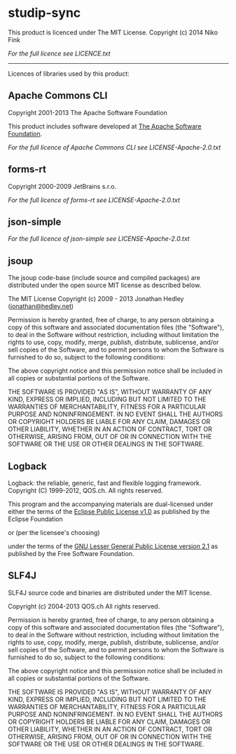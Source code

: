 studip-sync
===========
This product is licenced under The MIT License.
Copyright (c) 2014 Niko Fink

*For the full licence see LICENCE.txt*

-------------------------------------------------------------------------------
Licences of libraries used by this product:

Apache Commons CLI
------------------
Copyright 2001-2013 The Apache Software Foundation

This product includes software developed at
[The Apache Software Foundation](http://www.apache.org/).

*For the full licence of Apache Commons CLI see LICENSE-Apache-2.0.txt*

forms-rt
--------
Copyright 2000-2009 JetBrains s.r.o.

*For the full licence of forms-rt see LICENSE-Apache-2.0.txt*

json-simple
-----------
*For the full licence of json-simple see LICENSE-Apache-2.0.txt*

jsoup
-----
The jsoup code-base (include source and compiled packages) are distributed under the open source MIT license as described below.

The MIT License
Copyright (c) 2009 - 2013 Jonathan Hedley (jonathan@hedley.net)

Permission is hereby granted, free of charge, to any person obtaining a copy of this software and associated documentation files (the "Software"), to deal in the Software without restriction, including without limitation the rights to use, copy, modify, merge, publish, distribute, sublicense, and/or sell copies of the Software, and to permit persons to whom the Software is furnished to do so, subject to the following conditions:

The above copyright notice and this permission notice shall be included in all copies or substantial portions of the Software.

THE SOFTWARE IS PROVIDED "AS IS", WITHOUT WARRANTY OF ANY KIND, EXPRESS OR IMPLIED, INCLUDING BUT NOT LIMITED TO THE WARRANTIES OF MERCHANTABILITY, FITNESS FOR A PARTICULAR PURPOSE AND NONINFRINGEMENT. IN NO EVENT SHALL THE AUTHORS OR COPYRIGHT HOLDERS BE LIABLE FOR ANY CLAIM, DAMAGES OR OTHER LIABILITY, WHETHER IN AN ACTION OF CONTRACT, TORT OR OTHERWISE, ARISING FROM, OUT OF OR IN CONNECTION WITH THE SOFTWARE OR THE USE OR OTHER DEALINGS IN THE SOFTWARE.

Logback
-------
Logback: the reliable, generic, fast and flexible logging framework.
Copyright (C) 1999-2012, QOS.ch. All rights reserved.

This program and the accompanying materials are dual-licensed under
either the terms of the [Eclipse Public License v1.0][EPL] as published by
the Eclipse Foundation

  or (per the licensee's choosing)

under the terms of the [GNU Lesser General Public License version 2.1][LGPL]
as published by the Free Software Foundation.

  [EPL]: http://www.eclipse.org/legal/epl-v10.html
  [LGPL]: http://www.gnu.org/licenses/old-licenses/lgpl-2.1.html

SLF4J
-----
SLF4J source code and binaries are distributed under the MIT license.

Copyright (c) 2004-2013 QOS.ch
All rights reserved.

Permission is hereby granted, free of charge, to any person obtaining a copy of this software and associated documentation files (the "Software"), to deal in the Software without restriction, including without limitation the rights to use, copy, modify, merge, publish, distribute, sublicense, and/or sell copies of the Software, and to permit persons to whom the Software is furnished to do so, subject to the following conditions:

The above copyright notice and this permission notice shall be included in all copies or substantial portions of the Software.

THE SOFTWARE IS PROVIDED "AS IS", WITHOUT WARRANTY OF ANY KIND, EXPRESS OR IMPLIED, INCLUDING BUT NOT LIMITED TO THE WARRANTIES OF MERCHANTABILITY, FITNESS FOR A PARTICULAR PURPOSE AND NONINFRINGEMENT. IN NO EVENT SHALL THE AUTHORS OR COPYRIGHT HOLDERS BE LIABLE FOR ANY CLAIM, DAMAGES OR OTHER LIABILITY, WHETHER IN AN ACTION OF CONTRACT, TORT OR OTHERWISE, ARISING FROM, OUT OF OR IN CONNECTION WITH THE SOFTWARE OR THE USE OR OTHER DEALINGS IN THE SOFTWARE.
